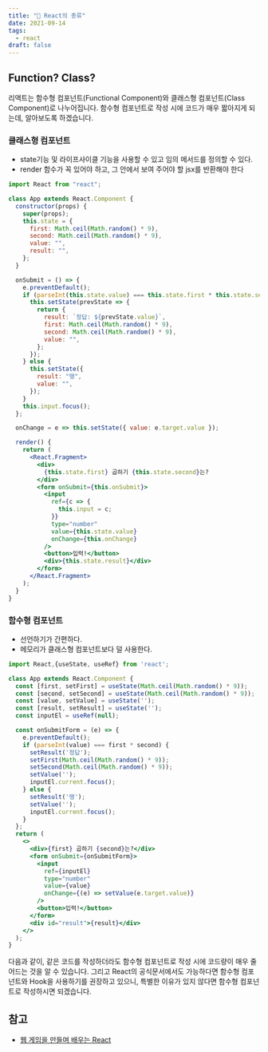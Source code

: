 ```yaml
---
title: "🤔 React의 종류"
date: 2021-09-14
tags:
  - react
draft: false
---
```


## Function? Class?

리액트는 함수형 컴포넌트(Functional Component)와 클래스형 컴포넌트(Class Component)로 나누어집니다. 함수형 컴포넌트로 작성 시에 코드가 매우 짧아지게 되는데, 알아보도록 하겠습니다.

### 클래스형 컴포넌트

- state기능 및 라이프사이클 기능을 사용할 수 있고 임의 메서드를 정의할 수 있다.
- render 함수가 꼭 있어야 하고, 그 안에서 보여 주어야 할 jsx를 반환해야 한다

```jsx
import React from "react";

class App extends React.Component {
  constructor(props) {
    super(props);
    this.state = {
      first: Math.ceil(Math.random() * 9),
      second: Math.ceil(Math.random() * 9),
      value: "",
      result: "",
    };
  }

  onSubmit = () => {
    e.preventDefault();
    if (parseInt(this.state.value) === this.state.first * this.state.second) {
      this.setState(prevState => {
        return {
          result: `정답: ${prevState.value}`,
          first: Math.ceil(Math.random() * 9),
          second: Math.ceil(Math.random() * 9),
          value: "",
        };
      });
    } else {
      this.setState({
        result: "땡",
        value: "",
      });
    }
    this.input.focus();
  };

  onChange = e => this.setState({ value: e.target.value });

  render() {
    return (
      <React.Fragment>
        <div>
          {this.state.first} 곱하기 {this.state.second}는?
        </div>
        <form onSubmit={this.onSubmit}>
          <input
            ref={c => {
              this.input = c;
            }}
            type="number"
            value={this.state.value}
            onChange={this.onChange}
          />
          <button>입력!</button>
          <div>{this.state.result}</div>
        </form>
      </React.Fragment>
    );
  }
}
```

### 함수형 컴포넌트

- 선언하기가 간편하다.
- 메모리가 클래스형 컴포넌트보다 덜 사용한다.

```jsx
import React,{useState, useRef} from 'react';

class App extends React.Component {
  const [first, setFirst] = useState(Math.ceil(Math.random() * 9));
  const [second, setSecond] = useState(Math.ceil(Math.random() * 9));
  const [value, setValue] = useState('');
  const [result, setResult] = useState('');
  const inputEl = useRef(null);

  const onSubmitForm = (e) => {
    e.preventDefault();
    if (parseInt(value) === first * second) {
      setResult('정답');
      setFirst(Math.ceil(Math.random() * 9));
      setSecond(Math.ceil(Math.random() * 9));
      setValue('');
      inputEl.current.focus();
    } else {
      setResult('땡');
      setValue('');
      inputEl.current.focus();
    }
  };
  return (
    <>
      <div>{first} 곱하기 {second}는?</div>
      <form onSubmit={onSubmitForm}>
        <input
          ref={inputEl}
          type="number"
          value={value}
          onChange={(e) => setValue(e.target.value)}
        />
        <button>입력!</button>
      </form>
      <div id="result">{result}</div>
    </>
  );
}
```

다음과 같이, 같은 코드를 작성하더라도 함수형 컴포넌트로 작성 시에 코드량이 매우 줄어드는 것을 알 수 있습니다. 그리고 React의 공식문서에서도 가능하다면 함수형 컴포넌트와 Hook을 사용하기를 권장하고 있으니, 특별한 이유가 있지 않다면 함수형 컴포넌트로 작성하시면 되겠습니다.

## 참고

- [웹 게임을 만들며 배우는 React](https://www.inflearn.com/course/web-game-react)
